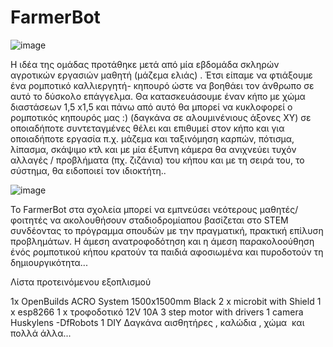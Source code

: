 # FarmerBot
![image](https://user-images.githubusercontent.com/38855323/216626254-5b09042d-33b0-4b3d-8aa7-556011822fe5.png)

Η ιδέα της ομάδας προτάθηκε μετά από μία εβδομάδα σκληρών αγροτικών εργασιών μαθητή (μάζεμα ελιάς) . Έτσι είπαμε να φτιάξουμε ένα ρομποτικό καλλιεργητή- κηπουρό ώστε να βοηθάει τον άνθρωπο σε αυτό το δύσκολο επάγγελμα. Θα κατασκευάσουμε έναν κήπο με χώμα διαστάσεων 1,5 x1,5 και πάνω από αυτό θα μπορεί να κυκλοφορεί ο ρομποτικός κηπουρός μας :) (δαγκάνα σε αλουμινένιους άξονες XY) σε οποιαδήποτε συντεταγμένες θέλει και επιθυμεί στον κήπο και για οποιαδήποτε εργασία π.χ. μάζεμα και ταξινόμηση καρπών, πότισμα, λίπασμα, σκάψιμο κτλ και με μία έξυπνη κάμερα θα ανιχνεύει τυχόν αλλαγές / προβλήματα (πχ. ζιζάνια) του κήπου και με τη σειρά του, το σύστημα, θα ειδοποιεί τον ιδιοκτήτη..

![image](https://user-images.githubusercontent.com/38855323/216626300-92707832-4647-450e-82d0-1da993c942ae.png)


Το FarmerBot στα σχολεία μπορεί να εμπνεύσει νεότερους μαθητές/φοιτητές να ακολουθήσουν σταδιοδρομίαπου βασίζεται στο STEM συνδέοντας το πρόγραμμα σπουδών με την πραγματική, πρακτική επίλυση προβλημάτων. Η άμεση ανατροφοδότηση και η άμεση παρακολοούθηση ένός ρομποτικού κήπου κρατούν τα παιδιά αφοσιωμένα και πυροδοτούν τη δημιουργικότητα...

Λίστα προτεινόμενου εξοπλισμού

1x OpenBuilds ACRO System 1500x1500mm Βlack
2 x microbit with Shield
1 x esp8266
1 x τροφοδοτικό 12V 10A
3 step motor with drivers
1 camera Huskylens -DfRobots
1 DIY Δαγκάνα
αισθητήρες , καλώδια , χώμα  και πολλά άλλα...
